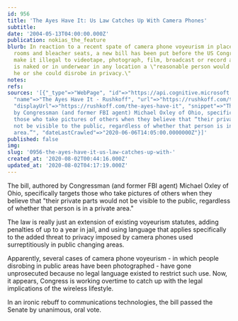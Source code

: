```yaml
---
id: 956
title: 'The Ayes Have It: Us Law Catches Up With Camera Phones'
subtitle: 
date: '2004-05-13T04:00:00.000Z'
publication: nokias_the_feature
blurb: In reaction to a recent spate of camera phone voyeurism in places like locker
  rooms and bleacher seats, a new bill has been put before the US Congress that would
  make it illegal to videotape, photograph, film, broadcast or record a person who
  is naked or in underwear in any location a \"reasonable person would believe that
  he or she could disrobe in privacy.\"
notes: 
refs: 
sources: '[{"_type"=>"WebPage", "id"=>"https://api.cognitive.microsoft.com/api/v7/#WebPages.0",
  "name"=>"The Ayes Have It - Rushkoff", "url"=>"https://rushkoff.com/the-ayes-have-it/",
  "displayUrl"=>"https://rushkoff.com/the-ayes-have-it", "snippet"=>"The bill, authored
  by Congressman (and former FBI agent) Michael Oxley of Ohio, specifically targets
  those who take pictures of others when they believe that “their private parts would
  not be visible to the public, regardless of whether that person is in a private
  area.”", "dateLastCrawled"=>"2020-06-06T14:05:00.0000000Z"}]'
published: false
img: 
slug: '0956-the-ayes-have-it-us-law-catches-up-with-'
created_at: '2020-08-02T00:44:16.000Z'
updated_at: '2020-08-02T04:17:19.000Z'
---
```

The bill, authored by Congressman (and former FBI agent) Michael Oxley of Ohio, specifically targets those who take pictures of others when they believe that "their private parts would not be visible to the public, regardless of whether that person is in a private area."

The law is really just an extension of existing voyeurism statutes, adding penalties of up to a year in jail, and using language that applies specifically to the added threat to privacy imposed by camera phones used surreptitiously in public changing areas.

Apparently, several cases of camera phone voyeurism - in which people disrobing in public areas have been photographed - have gone unprosecuted because no legal language existed to restrict such use. Now, it appears, Congress is working overtime to catch up with the legal implications of the wireless lifestyle.

In an ironic rebuff to communications technologies, the bill passed the Senate by unanimous, oral vote.
